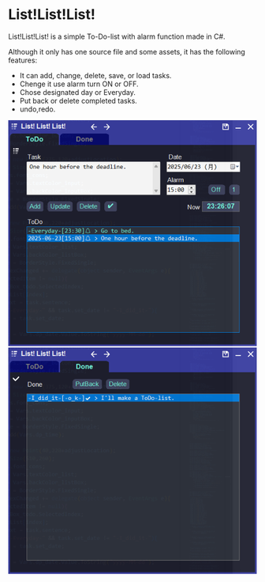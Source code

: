 # List!List!List!

List!List!List! is a simple To-Do-list with alarm function made in C#.

Although it only has one source file and some assets, it has the following features:

* It can add, change, delete, save, or load tasks. 
* Chenge it use alarm turn ON or OFF. 
* Chose designated day or Everyday. 
* Put back or delete completed tasks. 
* undo,redo. 
  
![A picture of this app's UI 1](./screenshots/List1.png)
![A picture of this app's UI 2](./screenshots/List2.png)
